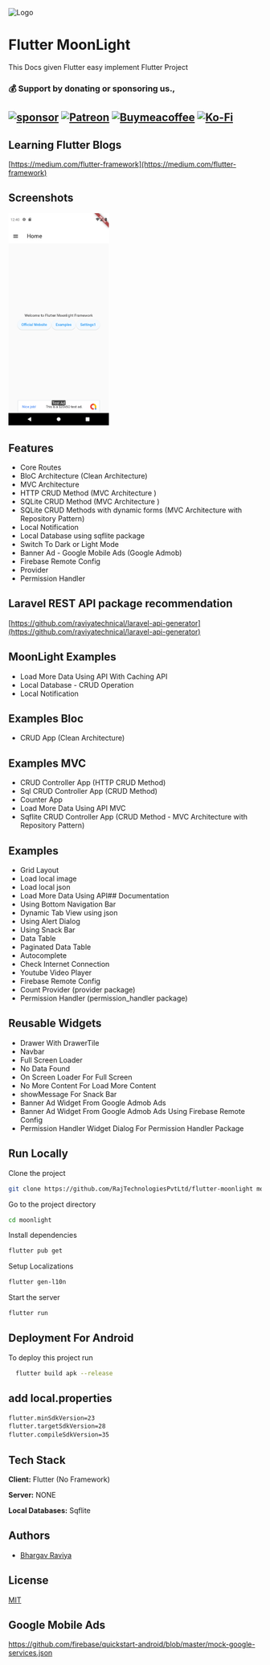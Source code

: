 
![Logo](https://www.rajtechnologies.com/ui/images/raj-technologies-logo-top-panel.jpg)

# Flutter MoonLight

This Docs given Flutter easy implement Flutter Project

### 💰 Support by donating or sponsoring us.,
 
 [![sponsor](https://img.shields.io/badge/sponsor-30363D?style=for-the-badge&logo=GitHub-Sponsors&logoColor=#white)](https://github.com/sponsors/bhargavraviya) [![Patreon](https://img.shields.io/badge/Patreon-F96854?style=for-the-badge&logo=patreon&logoColor=white)](https://www.patreon.com/raviyatechnical/membership) [![Buymeacoffee](https://img.shields.io/badge/Buy_Me_A_Coffee-FFDD00?style=for-the-badge&logo=buy-me-a-coffee&logoColor=black)](https://www.buymeacoffee.com/raviyatechnical) [![Ko-Fi](https://img.shields.io/badge/Ko--fi-F16061?style=for-the-badge&logo=ko-fi&logoColor=white)](https://ko-fi.com/raviyatechnical)
-----

## Learning Flutter Blogs

[https://medium.com/flutter-framework](https://medium.com/flutter-framework)

## Screenshots

<img src="screenshot.png" alt="Flutter Moonlight Framework" width="200"/>

## Features

- Core Routes
- BloC Architecture (Clean Architecture)
- MVC Architecture 
- HTTP CRUD Method (MVC Architecture )
- SQLite CRUD Method (MVC Architecture )
- SQLite CRUD Methods with dynamic forms (MVC Architecture with Repository Pattern)
- Local Notification
- Local Database using sqflite package
- Switch To Dark or Light Mode
- Banner Ad - Google Mobile Ads (Google Admob)
- Firebase Remote Config
- Provider 
- Permission Handler

## Laravel REST API package recommendation

[https://github.com/raviyatechnical/laravel-api-generator](https://github.com/raviyatechnical/laravel-api-generator)


## MoonLight Examples

- Load More Data Using API With Caching API
- Local Database - CRUD Operation
- Local Notification

## Examples Bloc
- CRUD App (Clean Architecture)

## Examples MVC

- CRUD Controller App (HTTP CRUD Method)
- Sql CRUD Controller App (CRUD Method)
- Counter App
- Load More Data Using API MVC
- Sqflite CRUD Controller App (CRUD Method - MVC Architecture with Repository Pattern)


## Examples

- Grid Layout
- Load local image
- Load local json
- Load More Data Using API## Documentation
- Using Bottom Navigation Bar
- Dynamic Tab View using json 
- Using Alert Dialog
- Using Snack Bar
- Data Table
- Paginated Data Table
- Autocomplete
- Check Internet Connection
- Youtube Video Player
- Firebase Remote Config
- Count Provider (provider package)
- Permission Handler (permission_handler package)
  
## Reusable Widgets

- Drawer With DrawerTile
- Navbar
- Full Screen Loader
- No Data Found
- On Screen Loader For Full Screen
- No More Content For Load More Content
- showMessage For Snack Bar
- Banner Ad Widget From Google Admob Ads
- Banner Ad Widget From Google Admob Ads Using Firebase Remote Config 
- Permission Handler Widget Dialog For Permission Handler Package

<!-- ## Documentation

[Documentation](https://rajtechnologiespvtltd.github.io/flutter-moonlight/docs) -->

## Run Locally

Clone the project

```bash
git clone https://github.com/RajTechnologiesPvtLtd/flutter-moonlight moonlight
```

Go to the project directory

```bash
cd moonlight
```

Install dependencies

```bash
flutter pub get
```

Setup Localizations

```bash
flutter gen-l10n
```

Start the server

```bash
flutter run
```

## Deployment For Android

To deploy this project run

```bash
  flutter build apk --release
```

## add local.properties

```bash
flutter.minSdkVersion=23
flutter.targetSdkVersion=28
flutter.compileSdkVersion=35
```

## Tech Stack

**Client:** Flutter (No Framework)

**Server:** NONE

**Local Databases:** Sqflite

## Authors

- [Bhargav Raviya](https://www.github.com/bhargavraviya)

## License

[MIT](https://github.com/RajTechnologiesPvtLtd/flutter-moonlight/blob/master/LICENSE)

##  Google Mobile Ads

https://github.com/firebase/quickstart-android/blob/master/mock-google-services.json